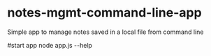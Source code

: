# notes-mgmt-command-line-app
Simple app to manage notes saved in a local file from command line

#start app
node app.js --help
